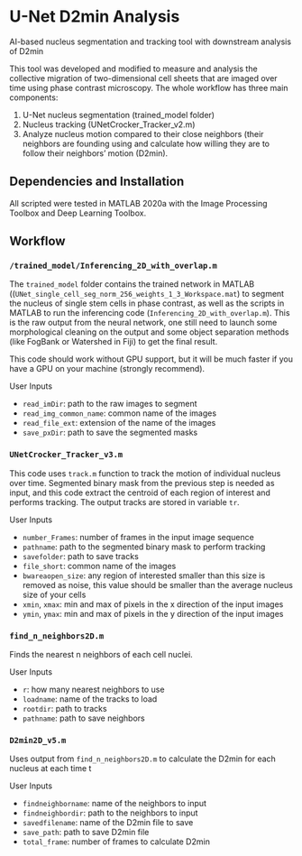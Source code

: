 # U-Net D2min Analysis

AI-based nucleus segmentation and tracking tool with downstream analysis of D2min

This tool was developed and modified to measure and analysis the collective migration of two-dimensional cell sheets that are imaged over time using phase contrast microscopy. The whole workflow has three main components: 

1. U-Net nucleus segmentation (trained_model folder) 
2. Nucleus tracking (UNetCrocker_Tracker_v2.m)
3. Analyze nucleus motion compared to their close neighbors (their neighbors are founding using and calculate how willing they are to follow their neighbors’ motion (D2min). 

## Dependencies and Installation
All scripted were tested in MATLAB 2020a with the Image Processing Toolbox and Deep Learning Toolbox.

## Workflow

### `/trained_model/Inferencing_2D_with_overlap.m`
The `trained_model` folder contains the trained network in MATLAB ((`UNet_single_cell_seg_norm_256_weights_1_3_Workspace.mat`) to segment the nucleus of single stem cells in phase contrast, as well as the scripts in MATLAB to run the inferencing code (`Inferencing_2D_with_overlap.m`). This is the raw output from the neural network, one still need to launch some morphological cleaning on the output and some object separation methods (like FogBank or Watershed in Fiji) to get the final result.

This code should work without GPU support, but it will be much faster if you have a GPU on your machine (strongly recommend).

User Inputs
- `read_imDir`: path to the raw images to segment
- `read_img_common_name`: common name of the images
- `read_file_ext`: extension of the name of the images
- `save_pxDir`: path to save the segmented masks

### `UNetCrocker_Tracker_v3.m`
This code uses `track.m` function to track the motion of individual nucleus over time. Segmented binary mask from the previous step is needed as input, and this code extract the centroid of each region of interest and performs tracking. The output tracks are stored in variable `tr`.

User Inputs
- `number_Frames`: number of frames in the input image sequence
- `pathname`: path to the segmented binary mask to perform tracking
- `savefolder`: path to save tracks
- `file_short`: common name of the images
- `bwareaopen_size`: any region of interested smaller than this size is removed as noise, this value should be smaller than the average nucleus size of your cells
- `xmin`, `xmax`: min and max of pixels in the x direction of the input images
- `ymin`, `ymax`: min and max of pixels in the y direction of the input images

### `find_n_neighbors2D.m`
Finds the nearest n neighbors of each cell nuclei. 

User Inputs
- `r`: how many nearest neighbors to use
- `loadname`: name of the tracks to load 
- `rootdir`: path to tracks
- `pathname`: path to save neighbors

### `D2min2D_v5.m`
Uses output from `find_n_neighbors2D.m` to calculate the D2min for each nucleus at each time t

User Inputs
- `findneighborname`: name of the neighbors to input
- `findneighbordir`: path to the neighbors to input
- `savedfilename`: name of the D2min file to save
- `save_path`: path to save D2min file
- `total_frame`: number of frames to calculate D2min
